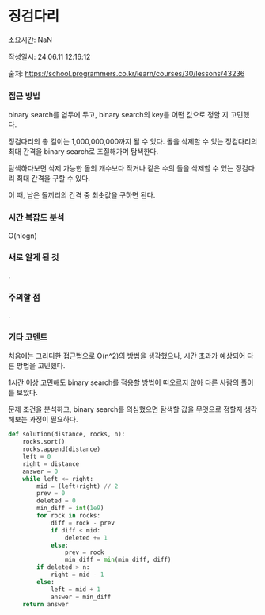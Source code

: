 # 징검다리

소요시간: NaN

작성일시: 24.06.11 12:16:12

출처: https://school.programmers.co.kr/learn/courses/30/lessons/43236

### 접근 방법
binary search를 염두에 두고, binary search의 key를 어떤 값으로 정할 지 고민했다.

징검다리의 총 길이는 1,000,000,000까지 될 수 있다. 돌을 삭제할 수 있는 징검다리의 최대 간격을 binary search로 조절해가며 탐색한다.

탐색하다보면 삭제 가능한 돌의 개수보다 작거나 같은 수의 돌을 삭제할 수 있는 징검다리 최대 간격을 구할 수 있다.

이 때, 남은 돌끼리의 간격 중 최솟값을 구하면 된다.

### 시간 복잡도 분석
O(nlogn)

### 새로 알게 된 것
.

### 주의할 점
.

### 기타 코멘트
처음에는 그리디한 접근법으로 O(n^2)의 방법을 생각했으나, 시간 초과가 예상되어 다른 방법을 고민했다.

1시간 이상 고민해도 binary search를 적용할 방법이 떠오르지 않아 다른 사람의 풀이를 보았다.

문제 조건을 분석하고, binary search를 의심했으면 탐색할 값을 무엇으로 정할지 생각해보는 과정이 필요하다.

```python
def solution(distance, rocks, n):
    rocks.sort()
    rocks.append(distance)
    left = 0
    right = distance
    answer = 0
    while left <= right:
        mid = (left+right) // 2
        prev = 0
        deleted = 0
        min_diff = int(1e9)
        for rock in rocks:
            diff = rock - prev
            if diff < mid:
                deleted += 1
            else:
                prev = rock
                min_diff = min(min_diff, diff)
        if deleted > n:
            right = mid - 1
        else:
            left = mid + 1
            answer = min_diff
    return answer
```
